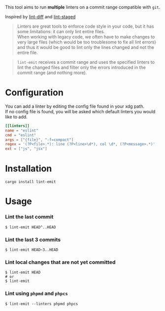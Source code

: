 This tool aims to run **multiple** linters on a commit range compatible with `git`.                                                                                         
                                                                                                                                                                            
Inspired by [lint-diff](https://github.com/grvcoelho/lint-diff) and [lint-staged](https://github.com/okonet/lint-staged)                                                    
> Linters are great tools to enforce code style in your code, but it has some limitations: it can only lint entire files.                                                   
> When working with legacy code, we often have to make changes to very large files (which would be too troublesome to fix all lint errors)                                  
> and thus it would be good to lint only the lines changed and not the entire file.                                                                                         
                                                                                                                                                                            
> `lint-emit` receives a commit range and uses the specified linters to lint the changed files and filter only the errors introduced in the commit range (and nothing more).
                                                                                                                                                                            
# Configuration                                                                                                                                                             
You can add a linter by editing the config file found in your xdg path.                                                                                                     
If no config file is found, you will be asked which default linters you would like to add.                                                                                  
```toml                                                                                                                                                                     
[[linters]]                                                                                                                                                                 
name = "eslint"                                                                                                                                                             
cmd = "eslint"                                                                                                                                                              
args = ["{file}", "-f=compact"]                                                                                                                                             
regex = '(?P<file>.*): line (?P<line>\d*), col \d*, (?P<message>.*)'                                                                                                        
ext = ["js", "jsx"]                                                                                                                                                         
```                                                                                                                                                                         
              
# Installation
```shell
cargo install lint-emit
```

# Usage                                                                                                                                                                     
                                                                                                                                                                            
### Lint the last commit                                                                                                                                                    
```shell                                                                                                                                                                    
$ lint-emit HEAD^..HEAD                                                                                                                                                     
```                                                                                                                                                                         
                                                                                                                                                                            
### Lint the last 3 commits                                                                                                                                                 
```shell                                                                                                                                                                    
$ lint-emit HEAD~3..HEAD                                                                                                                                                    
```                                                                                                                                                                         
                                                                                                                                                                            
### Lint local changes that are not yet committed                                                                                                                           
```shell                                                                                                                                                                    
$ lint-emit HEAD                                                                                                                                                            
# or                                                                                                                                                                        
$ lint-emit                                                                                                                                                                 
```                                                                                                                                                                         
                                                                                                                                                                            
### Lint using `phpmd` and `phpcs`                                                                                                                                          
```shell                                                                                                                                                                    
$ lint-emit --linters phpmd phpcs                                                                                                                                           
```                                                                                                                                                                         
